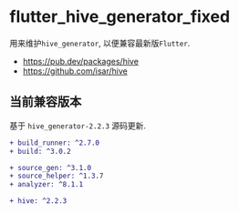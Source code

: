 # flutter_hive_generator_fixed

用来维护`hive_generator`, 以便兼容最新版`Flutter`.

- https://pub.dev/packages/hive
- https://github.com/isar/hive

## 当前兼容版本

基于 `hive_generator-2.2.3` 源码更新.

```diff
+ build_runner: ^2.7.0
+ build: ^3.0.2

+ source_gen: ^3.1.0
+ source_helper: ^1.3.7
+ analyzer: ^8.1.1

+ hive: ^2.2.3
```